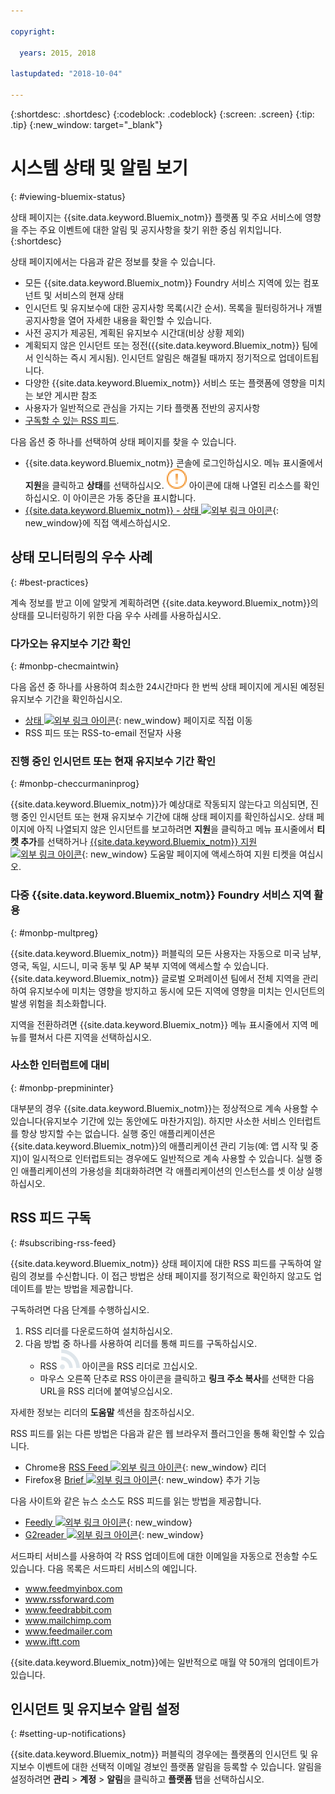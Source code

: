```yaml
---

copyright:

  years: 2015, 2018

lastupdated: "2018-10-04"

---
```


{:shortdesc: .shortdesc}
{:codeblock: .codeblock}
{:screen: .screen}
{:tip: .tip}
{:new_window: target="_blank"}

# 시스템 상태 및 알림 보기
{: #viewing-bluemix-status}

상태 페이지는 {{site.data.keyword.Bluemix_notm}} 플랫폼 및 주요 서비스에 영향을 주는 주요 이벤트에 대한 알림 및 공지사항을 찾기 위한 중심 위치입니다.
{:shortdesc}

상태 페이지에서는 다음과 같은 정보를 찾을 수 있습니다.

  * 모든 {{site.data.keyword.Bluemix_notm}} Foundry 서비스 지역에 있는 컴포넌트 및 서비스의 현재 상태
  * 인시던트 및 유지보수에 대한 공지사항 목록(시간 순서). 목록을 필터링하거나 개별 공지사항을 열어 자세한 내용을 확인할 수 있습니다.
  * 사전 공지가 제공된, 계획된 유지보수 시간대(비상 상황 제외)
  * 계획되지 않은 인시던트 또는 정전({{site.data.keyword.Bluemix_notm}} 팀에서 인식하는 즉시 게시됨). 인시던트 알림은 해결될 때까지 정기적으로 업데이트됩니다.
  * 다양한 {{site.data.keyword.Bluemix_notm}} 서비스 또는 플랫폼에 영향을 미치는 보안 게시판 참조
  * 사용자가 일반적으로 관심을 가지는 기타 플랫폼 전반의 공지사항
  * [구독할 수 있는 RSS 피드](#subscribing-rss-feed).

다음 옵션 중 하나를 선택하여 상태 페이지를 찾을 수 있습니다.

  * {{site.data.keyword.Bluemix_notm}} 콘솔에 로그인하십시오. 메뉴 표시줄에서 **지원**을 클릭하고 **상태**를 선택하십시오. ![몇 가지 문제](images/some_issues.svg) 아이콘에 대해 나열된 리소스를 확인하십시오. 이 아이콘은 가동 중단을 표시합니다.
  * [{{site.data.keyword.Bluemix_notm}} - 상태 ![외부 링크 아이콘](../icons/launch-glyph.svg "외부 링크 아이콘")](https://console.bluemix.net/status){: new_window}에 직접 액세스하십시오.


## 상태 모니터링의 우수 사례
{: #best-practices}

계속 정보를 받고 이에 알맞게 계획하려면 {{site.data.keyword.Bluemix_notm}}의 상태를 모니터링하기 위한 다음 우수 사례를 사용하십시오.

### 다가오는 유지보수 기간 확인
{: #monbp-checmaintwin}

다음 옵션 중 하나를 사용하여 최소한 24시간마다 한 번씩 상태 페이지에 게시된 예정된 유지보수 기간을 확인하십시오.
* [상태 ![외부 링크 아이콘](../icons/launch-glyph.svg "외부 링크 아이콘")](https://console.bluemix.net/status){: new_window} 페이지로 직접 이동
* RSS 피드 또는 RSS-to-email 전달자 사용

### 진행 중인 인시던트 또는 현재 유지보수 기간 확인
{: #monbp-checcurmaninprog}

{{site.data.keyword.Bluemix_notm}}가 예상대로 작동되지 않는다고 의심되면, 진행 중인 인시던트 또는 현재 유지보수 기간에 대해 상태 페이지를 확인하십시오. 상태 페이지에 아직 나열되지 않은 인시던트를 보고하려면 **지원**을 클릭하고 메뉴 표시줄에서 **티켓 추가**를 선택하거나 [{{site.data.keyword.Bluemix_notm}} 지원 ![외부 링크 아이콘](../icons/launch-glyph.svg "외부 링크 아이콘")](http://www.ibm.biz/bluemixsupport){: new_window} 도움말 페이지에 액세스하여 지원 티켓을 여십시오.

### 다중 {{site.data.keyword.Bluemix_notm}} Foundry 서비스 지역 활용
{: #monbp-multpreg}

{{site.data.keyword.Bluemix_notm}} 퍼블릭의 모든 사용자는 자동으로 미국 남부, 영국, 독일, 시드니, 미국 동부 및 AP 북부 지역에 액세스할 수 있습니다. {{site.data.keyword.Bluemix_notm}} 글로벌 오퍼레이션 팀에서 전체 지역을 관리하여 유지보수에 미치는 영향을 방지하고 동시에 모든 지역에 영향을 미치는 인시던트의 발생 위험을 최소화합니다.

지역을 전환하려면 {{site.data.keyword.Bluemix_notm}} 메뉴 표시줄에서 지역 메뉴를 펼쳐서 다른 지역을 선택하십시오.

### 사소한 인터럽트에 대비
{: #monbp-prepmininter}

대부분의 경우 {{site.data.keyword.Bluemix_notm}}는 정상적으로 계속 사용할 수 있습니다(유지보수 기간에 있는 동안에도 마찬가지임). 하지만 사소한 서비스 인터럽트를 항상 방지할 수는 없습니다. 실행 중인 애플리케이션은 {{site.data.keyword.Bluemix_notm}}의 애플리케이션 관리 기능(예: 앱 시작 및 중지)이 일시적으로 인터럽트되는 경우에도 일반적으로 계속 사용할 수 있습니다. 실행 중인 애플리케이션의 가용성을 최대화하려면 각 애플리케이션의 인스턴스를 셋 이상 실행하십시오.

## RSS 피드 구독
{: #subscribing-rss-feed}

{{site.data.keyword.Bluemix_notm}} 상태 페이지에 대한 RSS 피드를 구독하여 알림의 경보를 수신합니다. 이 접근 방법은 상태 페이지를 정기적으로 확인하지 않고도 업데이트를 받는 방법을 제공합니다.

구독하려면 다음 단계를 수행하십시오.

1. RSS 리더를 다운로드하여 설치하십시오.
2. 다음 방법 중 하나를 사용하여 리더를 통해 피드를 구독하십시오.
    * RSS ![RSS](images/rss.svg) 아이콘을 RSS 리더로 끄십시오.
    * 마우스 오른쪽 단추로 RSS 아이콘을 클릭하고 **링크 주소 복사**를 선택한 다음 URL을 RSS 리더에 붙여넣으십시오.

자세한 정보는 리더의 **도움말** 섹션을 참조하십시오. 	   

RSS 피드를 읽는 다른 방법은 다음과 같은 웹 브라우저 플러그인을 통해 확인할 수 있습니다.
  * Chrome용 [RSS Feed ![외부 링크 아이콘](../icons/launch-glyph.svg "외부 링크 아이콘")](http://feeder.co/){: new_window} 리더
  * Firefox용 [Brief ![외부 링크 아이콘](../icons/launch-glyph.svg "외부 링크 아이콘")](https://addons.mozilla.org/en-US/firefox/addon/brief/){: new_window} 추가 기능

다음 사이트와 같은 뉴스 소스도 RSS 피드를 읽는 방법을 제공합니다.
  * [Feedly ![외부 링크 아이콘](../icons/launch-glyph.svg "외부 링크 아이콘")](http://www.feedly.com/){: new_window}
  * [G2reader ![외부 링크 아이콘](../icons/launch-glyph.svg "외부 링크 아이콘")](http://www.g2reader.com/en/){: new_window}

서드파티 서비스를 사용하여 각 RSS 업데이트에 대한 이메일을 자동으로 전송할 수도 있습니다. 다음 목록은 서드파티 서비스의 예입니다.

  * www.feedmyinbox.com
  * www.rssforward.com
  * www.feedrabbit.com
  * www.mailchimp.com
  * www.feedmailer.com
  * www.iftt.com

{{site.data.keyword.Bluemix_notm}}에는 일반적으로 매월 약 50개의 업데이트가 있습니다.


## 인시던트 및 유지보수 알림 설정
{: #setting-up-notifications}

{{site.data.keyword.Bluemix_notm}} 퍼블릭의 경우에는 플랫폼의 인시던트 및 유지보수 이벤트에 대한 선택적 이메일 경보인 플랫폼 알림을 등록할 수 있습니다. 알림을 설정하려면 **관리** > **계정** > **알림**을 클릭하고 **플랫폼** 탭을 선택하십시오. 
